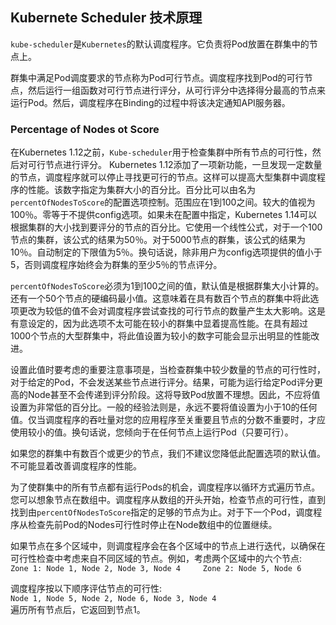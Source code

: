 ## Kubernete Scheduler 技术原理

`kube-scheduler`是`Kubernetes`的默认调度程序。它负责将Pod放置在群集中的节点上。

群集中满足Pod调度要求的节点称为Pod可行节点。调度程序找到Pod的可行节点，然后运行一组函数对可行节点进行评分，从可行评分中选择得分最高的节点来运行Pod。然后，调度程序在Binding的过程中将该决定通知API服务器。

### Percentage of Nodes ot Score
在Kubernetes 1.12之前，`Kube-scheduler`用于检查集群中所有节点的可行性，然后对可行节点进行评分。 Kubernetes 1.12添加了一项新功能，一旦发现一定数量的节点，调度程序就可以停止寻找更可行的节点。这样可以提高大型集群中调度程序的性能。该数字指定为集群大小的百分比。百分比可以由名为`percentOfNodesToScore`的配置选项控制。范围应在1到100之间。较大的值视为100％。零等于不提供config选项。如果未在配置中指定，Kubernetes 1.14可以根据集群的大小找到要评分的节点的百分比。它使用一个线性公式，对于一个100节点的集群，该公式的结果为50％。对于5000节点的群集，该公式的结果为10％。自动制定的下限值为5％。换句话说，除非用户为config选项提供的值小于5，否则调度程序始终会为群集的至少5％的节点评分。


`percentOfNodesToScore`必须为1到100之间的值，默认值是根据群集大小计算的。还有一个50个节点的硬编码最小值。这意味着在具有数百个节点的群集中将此选项更改为较低的值不会对调度程序尝试查找的可行节点的数量产生太大影响。这是有意设定的，因为此选项不太可能在较小的群集中显着提高性能。在具有超过1000个节点的大型群集中，将此值设置为较小的数字可能会显示出明显的性能改进。

设置此值时要考虑的重要注意事项是，当检查群集中较少数量的节点的可行性时，对于给定的Pod，不会发送某些节点进行评分。结果，可能为运行给定Pod评分更高的Node甚至不会传递到评分阶段。这将导致Pod放置不理想。因此，不应将值设置为非常低的百分比。一般的经验法则是，永远不要将值设置为小于10的任何值。仅当调度程序的吞吐量对您的应用程序至关重要且节点的分数不重要时，才应使用较小的值。换句话说，您倾向于在任何节点上运行Pod（只要可行）。

如果您的群集中有数百个或更少的节点，我们不建议您降低此配置选项的默认值。不可能显着改善调度程序的性能。


为了使群集中的所有节点都有运行Pods的机会，调度程序以循环方式遍历节点。您可以想象节点在数组中。调度程序从数组的开头开始，检查节点的可行性，直到找到由`percentOfNodesToScore`指定的足够的节点为止。对于下一个Pod，调度程序从检查先前Pod的Nodes可行性时停止在Node数组中的位置继续。

如果节点在多个区域中，则调度程序会在各个区域中的节点上进行迭代，以确保在可行性检查中考虑来自不同区域的节点。例如，考虑两个区域中的六个节点:    
`Zone 1: Node 1, Node 2, Node 3, Node 4    
Zone 2: Node 5, Node 6`

调度程序按以下顺序评估节点的可行性:    
`Node 1, Node 5, Node 2, Node 6, Node 3, Node 4`    
遍历所有节点后，它返回到节点1。
